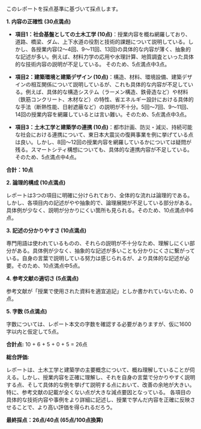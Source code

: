 このレポートを採点基準に基づいて採点します。

**1. 内容の正確性 (30点満点)**

* **項目1：社会基盤としての土木工学 (10点)**：授業内容を概ね網羅しており、道路、橋梁、ダム、上下水道の役割と技術的課題について説明している。しかし、各授業内容(2～4回、9～11回、13回)の具体的な内容が薄く、抽象的な記述が多い。例えば、材料力学の応用や水理計算、地質調査といった具体的な技術内容の説明が不足している。  そのため、5点満点中3点。

* **項目2：建築環境と建築デザイン (10点)**：構造、材料、環境設備、建築デザインの相互関係について説明しているが、これも具体的な内容が不足している。例えば、具体的な構造システム（ラーメン構造、鉄骨造など）や材料（鉄筋コンクリート、木材など）の特性、省エネルギー設計における具体的な手法（断熱性能、日射遮蔽など）の説明が不十分。5回～7回、9～11回、14回の授業内容を網羅しているとは言い難い。そのため、5点満点中3点。

* **項目3：土木工学と建築学の連携 (10点)**：都市計画、防災・減災、持続可能な社会における連携について、東日本大震災の復興事業を例に挙げている点は良い。しかし、8回～12回の授業内容を網羅しているかについては疑問が残る。スマートシティ構想についても、具体的な連携内容が不足している。そのため、5点満点中4点。

**合計：10点**


**2. 論理的構成 (10点満点)**

レポートは3つの項目に明確に分けられており、全体的な流れは論理的である。しかし、各項目内の記述がやや抽象的で、論理展開が不足している部分がある。具体例が少なく、説明が分かりにくい箇所も見られる。そのため、10点満点中6点。


**3. 記述の分かりやすさ (10点満点)**

専門用語は使われているものの、それらの説明が不十分なため、理解しにくい部分がある。具体例が少なく、抽象的な記述が多いことも分かりにくさに繋がっている。自身の言葉で説明している努力は感じられるが、より具体的な記述が必要。そのため、10点満点中5点。


**4. 参考文献の適切さ (5点満点)**

参考文献が「授業で使用された資料を適宜追記」としか書かれていないため、0点。


**5. 字数 (5点満点)**

字数については、レポート本文の字数を確認する必要がありますが、仮に1600字以内と仮定して5点。


**合計点:** 10 + 6 + 5 + 0 + 5 = 26点

**総合評価:**

レポートは、土木工学と建築学の主要概念について、概ね理解していることが伺える。しかし、授業内容を正確に理解し、それを自身の言葉で分かりやすく説明する点、そして具体的な例を挙げて説明する点において、改善の余地が大きい。特に、参考文献の記載が全くない点が大きな減点要因となっている。  各項目の具体的な技術内容や事例をより詳細に記述し、授業で学んだ内容を正確に反映させることで、より高い評価を得られるだろう。


**最終採点：26点/40点 (65点/100点換算)**

